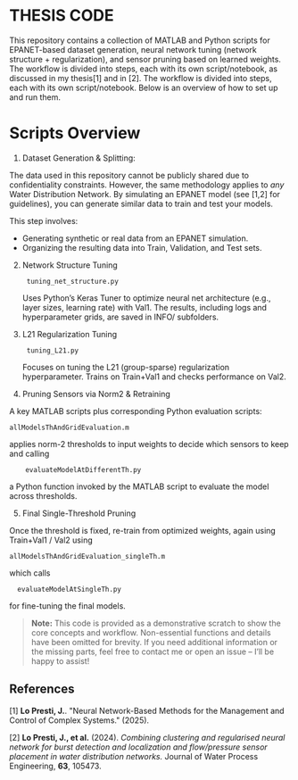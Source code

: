 # THESIS CODE
This repository contains a collection of MATLAB and Python scripts for EPANET-based dataset generation, neural network tuning (network structure + regularization), and sensor pruning based on learned weights. The workflow is divided into steps, each with its own script/notebook, as discussed in my thesis[1] and in [2].
The workflow is divided into steps, each with its own script/notebook. Below is an overview of how to set up and run them.

# Scripts Overview
1. Dataset Generation & Splitting:

The data used in this repository cannot be publicly shared due to confidentiality constraints. However, the same methodology applies to *any* Water Distribution Network. By simulating an EPANET model (see [1,2] for guidelines), you can generate similar data to train and test your models.

This step involves:
- Generating synthetic or real data from an EPANET simulation.
- Organizing the resulting data into Train, Validation, and Test sets.

2. Network Structure Tuning

        tuning_net_structure.py
    
    Uses Python’s Keras Tuner to optimize neural net architecture (e.g., layer sizes, learning rate) with Val1.
    The results, including logs and hyperparameter grids, are saved in INFO/ subfolders.

3. L21 Regularization Tuning

        tuning_L21.py

    Focuses on tuning the L21 (group-sparse) regularization hyperparameter. Trains on Train+Val1 and checks performance on Val2.

4. Pruning Sensors via Norm2 & Retraining

A key MATLAB scripts plus corresponding Python evaluation scripts:

    allModelsThAndGridEvaluation.m

applies norm-2 thresholds to input weights to decide which sensors to keep and calling 

        evaluateModelAtDifferentTh.py

a Python function invoked by the MATLAB script to evaluate the model across thresholds.

5. Final Single-Threshold Pruning

Once the threshold is fixed, re-train from optimized weights, again using Train+Val1 / Val2 using 

    allModelsThAndGridEvaluation_singleTh.m

which calls 

      evaluateModelAtSingleTh.py

for fine-tuning the final models.

>**Note:** This code is provided as a demonstrative scratch to show the core concepts and workflow. Non-essential functions and details have been omitted for brevity. If you need additional information or the missing parts, feel free to contact me or open an issue – I’ll be happy to assist!


## References
[1] **Lo Presti, J.**. "Neural Network-Based Methods for the Management and Control of Complex Systems." (2025).

[2] **Lo Presti, J., et al.** (2024). *Combining clustering and regularised neural network for burst detection and localization and flow/pressure sensor placement in water distribution networks.* Journal of Water Process Engineering, **63**, 105473.
